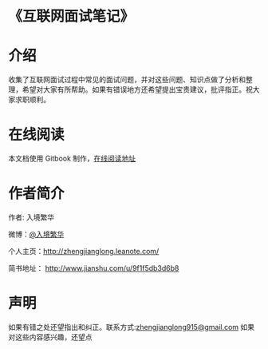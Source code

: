 # 《互联网面试笔记》
# 介绍
收集了互联网面试过程中常见的面试问题，并对这些问题、知识点做了分析和整理，希望对大家有所帮助。如果有错误地方还希望提出宝贵建议，批评指正。祝大家求职顺利。


# 在线阅读
本文档使用 Gitbook 制作，[在线阅读地址](https://www.gitbook.com/book/zhengjianglong/note-of-interview/details)


# 作者简介
作者: 入境繁华

微博：[@入境繁华](http://weibo.com/2711026835/profile?rightmod=1&wvr=6&mod=personinfo)

个人主页：http://zhengjianglong.leanote.com/

简书地址： http://www.jianshu.com/u/9f1f5db3d6b8


# 声明
如果有错之处还望指出和纠正。联系方式:zhengjianglong915@gmail.com
如果对这些内容感兴趣，还望点